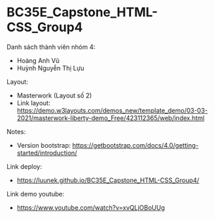# BC35E_Capstone_HTML-CSS_Group4

Danh sách thành viên nhóm 4:
- Hoàng Anh Vũ
- Huỳnh Nguyễn Thị Lựu

Layout:
- Masterwork (Layout số 2)
- Link layout: https://demo.w3layouts.com/demos_new/template_demo/03-03-2021/masterwork-liberty-demo_Free/423112365/web/index.html

Notes:
- Version bootstrap: https://getbootstrap.com/docs/4.0/getting-started/introduction/

Link deploy:
- https://luunek.github.io/BC35E_Capstone_HTML-CSS_Group4/

Link demo youtube:
- https://www.youtube.com/watch?v=xvQLjOBoUUg
